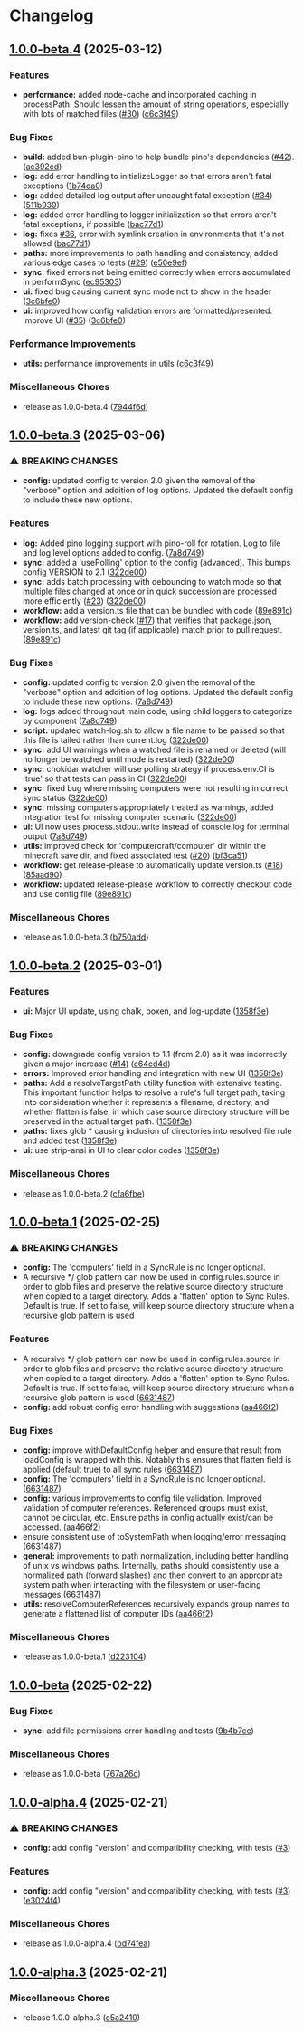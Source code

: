 # Changelog

## [1.0.0-beta.4](https://github.com/bngarren/ccsync/compare/v1.0.0-beta.3...v1.0.0-beta.4) (2025-03-12)


### Features

* **performance:** added node-cache and incorporated caching in processPath. Should lessen the amount of string operations, especially with lots of matched files ([#30](https://github.com/bngarren/ccsync/issues/30)) ([c6c3f49](https://github.com/bngarren/ccsync/commit/c6c3f49962635ef84892f919b0223d4f99eb7a02))


### Bug Fixes

* **build:** added bun-plugin-pino to help bundle pino's dependencies ([#42](https://github.com/bngarren/ccsync/issues/42)). ([ac392cd](https://github.com/bngarren/ccsync/commit/ac392cdaf01eab3b0431e1cc3e9184fa636ea129))
* **log:** add error handling to initializeLogger so that errors aren't fatal exceptions ([1b74da0](https://github.com/bngarren/ccsync/commit/1b74da01ecb3a51fc7b8aed84be31d9b2f4ce411))
* **log:** added detailed log output after uncaught fatal exception ([#34](https://github.com/bngarren/ccsync/issues/34)) ([511b939](https://github.com/bngarren/ccsync/commit/511b939d24d29542874ea1855591317184cbe9fa))
* **log:** added error handling to logger initialization so that errors aren't fatal exceptions, if possible ([bac77d1](https://github.com/bngarren/ccsync/commit/bac77d166dc5d72cc064bf4eceb0ca65cce45a01))
* **log:** fixes [#36](https://github.com/bngarren/ccsync/issues/36), error with symlink creation in environments that it's not allowed ([bac77d1](https://github.com/bngarren/ccsync/commit/bac77d166dc5d72cc064bf4eceb0ca65cce45a01))
* **paths:** more improvements to path handling and consistency, added various edge cases to tests ([#29](https://github.com/bngarren/ccsync/issues/29)) ([e50e9ef](https://github.com/bngarren/ccsync/commit/e50e9ef2b52b623fb1413fcbd42e9c39b0c17e8c))
* **sync:** fixed errors not being emitted correctly when errors accumulated in performSync ([ec95303](https://github.com/bngarren/ccsync/commit/ec953038044db732ba28327bc2a55544be6bcbf0))
* **ui:** fixed bug causing current sync mode not to show in the header ([3c6bfe0](https://github.com/bngarren/ccsync/commit/3c6bfe0fbfcb88f91ae30586860dc6f6371a0b13))
* **ui:** improved how config validation errors are formatted/presented. Improve UI ([#35](https://github.com/bngarren/ccsync/issues/35)) ([3c6bfe0](https://github.com/bngarren/ccsync/commit/3c6bfe0fbfcb88f91ae30586860dc6f6371a0b13))


### Performance Improvements

* **utils:** performance improvements in utils ([c6c3f49](https://github.com/bngarren/ccsync/commit/c6c3f49962635ef84892f919b0223d4f99eb7a02))


### Miscellaneous Chores

* release as 1.0.0-beta.4 ([7944f6d](https://github.com/bngarren/ccsync/commit/7944f6de149ecaad6af8204b2b5d190821098d0f))

## [1.0.0-beta.3](https://github.com/bngarren/ccsync/compare/v1.0.0-beta.2...v1.0.0-beta.3) (2025-03-06)


### ⚠ BREAKING CHANGES

* **config:** updated config to version 2.0 given the removal of the "verbose" option and addition of log options. Updated  the default config to include these new options.

### Features

* **log:** Added pino logging support with pino-roll for rotation. Log to file and log level options added to config. ([7a8d749](https://github.com/bngarren/ccsync/commit/7a8d749f0973adb244f4a1f4c8729f2ff1b1e463))
* **sync:** added a 'usePolling' option to the config (advanced). This bumps config VERSION to 2.1 ([322de00](https://github.com/bngarren/ccsync/commit/322de007e135ae8ca196cf99e7c54dc2b8ea3046))
* **sync:** adds batch processing with debouncing to watch mode so that multiple files changed at once or in quick succession are processed more efficiently ([#23](https://github.com/bngarren/ccsync/issues/23)) ([322de00](https://github.com/bngarren/ccsync/commit/322de007e135ae8ca196cf99e7c54dc2b8ea3046))
* **workflow:** add a version.ts file that can be bundled with code ([89e891c](https://github.com/bngarren/ccsync/commit/89e891cb39d132926e71efa34a3d1779c93cc2bf))
* **workflow:** add version-check ([#17](https://github.com/bngarren/ccsync/issues/17)) that verifies that package.json, version.ts, and latest git tag (if applicable) match prior to pull request. ([89e891c](https://github.com/bngarren/ccsync/commit/89e891cb39d132926e71efa34a3d1779c93cc2bf))


### Bug Fixes

* **config:** updated config to version 2.0 given the removal of the "verbose" option and addition of log options. Updated  the default config to include these new options. ([7a8d749](https://github.com/bngarren/ccsync/commit/7a8d749f0973adb244f4a1f4c8729f2ff1b1e463))
* **log:** logs added throughout main code, using child loggers to categorize by component ([7a8d749](https://github.com/bngarren/ccsync/commit/7a8d749f0973adb244f4a1f4c8729f2ff1b1e463))
* **script:** updated watch-log.sh to allow a file name to be passed so that this file is tailed rather than current.log ([322de00](https://github.com/bngarren/ccsync/commit/322de007e135ae8ca196cf99e7c54dc2b8ea3046))
* **sync:** add UI warnings when a watched file is renamed or deleted (will no longer be watched until mode is restarted) ([322de00](https://github.com/bngarren/ccsync/commit/322de007e135ae8ca196cf99e7c54dc2b8ea3046))
* **sync:** chokidar watcher will use polling strategy if process.env.CI is 'true' so that tests can pass in CI ([322de00](https://github.com/bngarren/ccsync/commit/322de007e135ae8ca196cf99e7c54dc2b8ea3046))
* **sync:** fixed bug where missing computers were not resulting in correct sync status ([322de00](https://github.com/bngarren/ccsync/commit/322de007e135ae8ca196cf99e7c54dc2b8ea3046))
* **sync:** missing computers appropriately treated as warnings, added integration test for missing computer scenario ([322de00](https://github.com/bngarren/ccsync/commit/322de007e135ae8ca196cf99e7c54dc2b8ea3046))
* **ui:** UI now uses process.stdout.write instead of console.log for terminal output ([7a8d749](https://github.com/bngarren/ccsync/commit/7a8d749f0973adb244f4a1f4c8729f2ff1b1e463))
* **utils:** improved check for 'computercraft/computer' dir within the minecraft save dir, and fixed associated test ([#20](https://github.com/bngarren/ccsync/issues/20)) ([bf3ca51](https://github.com/bngarren/ccsync/commit/bf3ca51208167847e1465acdf2390591b2707893))
* **workflow:** get release-please to automatically update version.ts ([#18](https://github.com/bngarren/ccsync/issues/18)) ([85aad90](https://github.com/bngarren/ccsync/commit/85aad9011812ed6d0117db8b43690dc15ac1c482))
* **workflow:** updated release-please workflow to correctly checkout code and use config file ([89e891c](https://github.com/bngarren/ccsync/commit/89e891cb39d132926e71efa34a3d1779c93cc2bf))


### Miscellaneous Chores

* release as 1.0.0-beta.3 ([b750add](https://github.com/bngarren/ccsync/commit/b750add4df5c781fb5ac219c172f222e39201413))

## [1.0.0-beta.2](https://github.com/bngarren/ccsync/compare/v1.0.0-beta.1...v1.0.0-beta.2) (2025-03-01)


### Features

* **ui:** Major UI update, using chalk, boxen, and log-update ([1358f3e](https://github.com/bngarren/ccsync/commit/1358f3ed32ccc5bb15e96fe90ec4070c5b6431f8))


### Bug Fixes

* **config:** downgrade config version to 1.1 (from 2.0) as it was incorrectly given a major increase ([#14](https://github.com/bngarren/ccsync/issues/14)) ([c64cd4d](https://github.com/bngarren/ccsync/commit/c64cd4d5c418a8866b95ca32cb60c0ceb0bb8e8c))
* **errors:** Improved error handling and integration with new UI ([1358f3e](https://github.com/bngarren/ccsync/commit/1358f3ed32ccc5bb15e96fe90ec4070c5b6431f8))
* **paths:** Add a resolveTargetPath utility function with extensive testing. This important function helps to resolve a rule's full target path, taking into consideration whether it represents a filename, directory, and whether flatten is false, in which case source directory structure will be preserved in the actual target path. ([1358f3e](https://github.com/bngarren/ccsync/commit/1358f3ed32ccc5bb15e96fe90ec4070c5b6431f8))
* **paths:** fixes glob * causing inclusion of directories into resolved file rule and added test ([1358f3e](https://github.com/bngarren/ccsync/commit/1358f3ed32ccc5bb15e96fe90ec4070c5b6431f8))
* **ui:** use strip-ansi in UI to clear color codes ([1358f3e](https://github.com/bngarren/ccsync/commit/1358f3ed32ccc5bb15e96fe90ec4070c5b6431f8))


### Miscellaneous Chores

* release as 1.0.0-beta.2 ([cfa6fbe](https://github.com/bngarren/ccsync/commit/cfa6fbe72c3164630f4ad2cc912fdbe3efb43193))

## [1.0.0-beta.1](https://github.com/bngarren/ccsync/compare/v1.0.0-beta...v1.0.0-beta.1) (2025-02-25)


### ⚠ BREAKING CHANGES

* **config:** The 'computers' field in a SyncRule is no longer optional.
* A recursive */ glob pattern can now be used in config.rules.source in order to glob files and preserve the relative source directory structure when copied to a target directory. Adds a 'flatten' option to Sync Rules. Default is true. If set to false, will keep source directory structure when a recursive glob pattern is used

### Features

* A recursive */ glob pattern can now be used in config.rules.source in order to glob files and preserve the relative source directory structure when copied to a target directory. Adds a 'flatten' option to Sync Rules. Default is true. If set to false, will keep source directory structure when a recursive glob pattern is used ([6631487](https://github.com/bngarren/ccsync/commit/6631487853a2091f3d613d3c9b7f8ca8ec866d8a))
* **config:** add robust config error handling with suggestions ([aa466f2](https://github.com/bngarren/ccsync/commit/aa466f2dd4dd1ba32bc3d98e4abcbd06650590d9))


### Bug Fixes

* **config:** improve withDefaultConfig helper and ensure that result from loadConfig is wrapped with this. Notably this ensures that flatten field is applied (default true) to all sync rules ([6631487](https://github.com/bngarren/ccsync/commit/6631487853a2091f3d613d3c9b7f8ca8ec866d8a))
* **config:** The 'computers' field in a SyncRule is no longer optional. ([6631487](https://github.com/bngarren/ccsync/commit/6631487853a2091f3d613d3c9b7f8ca8ec866d8a))
* **config:** various improvements to config file validation. Improved validation of computer references. Referenced groups must exist, cannot be circular, etc. Ensure paths in config actually exist/can be accessed. ([aa466f2](https://github.com/bngarren/ccsync/commit/aa466f2dd4dd1ba32bc3d98e4abcbd06650590d9))
* ensure consistent use of toSystemPath when logging/error messaging ([6631487](https://github.com/bngarren/ccsync/commit/6631487853a2091f3d613d3c9b7f8ca8ec866d8a))
* **general:** improvements to path normalization, including better handling of unix vs windows paths. Internally, paths should consistently use a normalized path (forward slashes) and then convert to an appropriate system path when interacting with the filesystem or user-facing messages ([6631487](https://github.com/bngarren/ccsync/commit/6631487853a2091f3d613d3c9b7f8ca8ec866d8a))
* **utils:** resolveComputerReferences recursively expands group names to generate a flattened list of computer IDs ([aa466f2](https://github.com/bngarren/ccsync/commit/aa466f2dd4dd1ba32bc3d98e4abcbd06650590d9))


### Miscellaneous Chores

* release as 1.0.0-beta.1 ([d223104](https://github.com/bngarren/ccsync/commit/d223104a52d198d1a31e3727362a19b295f3bcd6))

## [1.0.0-beta](https://github.com/bngarren/ccsync/compare/v1.0.0-alpha.4...v1.0.0-beta) (2025-02-22)


### Bug Fixes

* **sync:** add file permissions error handling and tests ([9b4b7ce](https://github.com/bngarren/ccsync/commit/9b4b7ce919244738c506684b0a80c83ce342872a))


### Miscellaneous Chores

* release as 1.0.0-beta ([767a26c](https://github.com/bngarren/ccsync/commit/767a26c6f92b1731cada0dd194587b063f81b931))

## [1.0.0-alpha.4](https://github.com/bngarren/ccsync/compare/v1.0.0-alpha.3...v1.0.0-alpha.4) (2025-02-21)


### ⚠ BREAKING CHANGES

* **config:** add config "version" and compatibility checking, with tests ([#3](https://github.com/bngarren/ccsync/issues/3))

### Features

* **config:** add config "version" and compatibility checking, with tests ([#3](https://github.com/bngarren/ccsync/issues/3)) ([e3024f4](https://github.com/bngarren/ccsync/commit/e3024f4728ab6344688e3003a8fedf25b12b9ffe))


### Miscellaneous Chores

* release as 1.0.0-alpha.4 ([bd74fea](https://github.com/bngarren/ccsync/commit/bd74fea05c8bc60a1f78c95a660080e18e427672))

## [1.0.0-alpha.3](https://github.com/bngarren/ccsync/compare/v1.0.0-alpha.2...v1.0.0-alpha.3) (2025-02-21)


### Miscellaneous Chores

* release 1.0.0-alpha.3 ([e5a2410](https://github.com/bngarren/ccsync/commit/e5a2410a2e5345a1f321adf27353595f9836c281))
